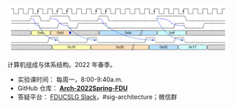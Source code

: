 ![Introduction](imgs\Introduction.PNG)



计算机组成与体系结构。2022 年春季。

- 实验课时间： 每周一，8:00-9:40a.m.
- GitHub 仓库： **[ Arch-2022Spring-FDU](https://github.com/FDUCSLG/Arch-2022Spring-FDU)**
- 答疑平台： [FDUCSLG Slack](https://fducslg.slack.com/)，#sig-architecture；微信群